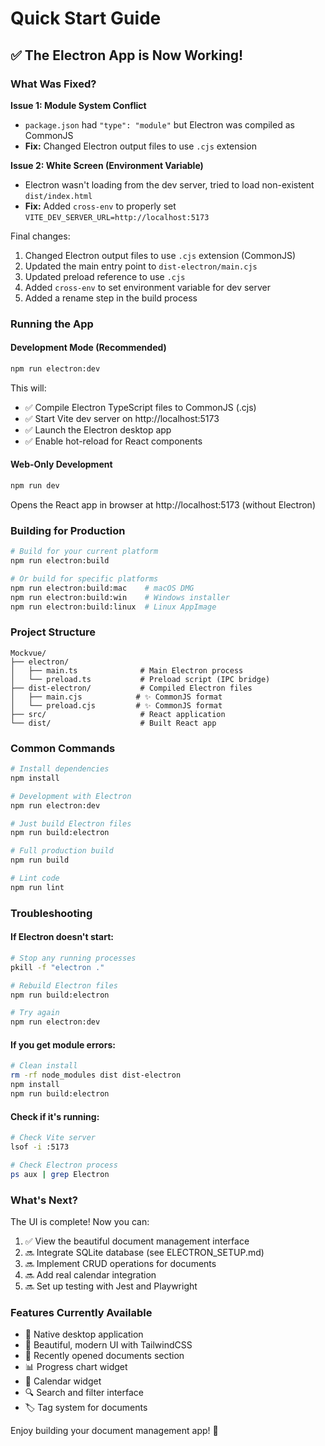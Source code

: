 # Quick Start Guide

## ✅ The Electron App is Now Working!

### What Was Fixed?

**Issue 1: Module System Conflict**
- `package.json` had `"type": "module"` but Electron was compiled as CommonJS
- **Fix:** Changed Electron output files to use `.cjs` extension

**Issue 2: White Screen (Environment Variable)**
- Electron wasn't loading from the dev server, tried to load non-existent `dist/index.html`
- **Fix:** Added `cross-env` to properly set `VITE_DEV_SERVER_URL=http://localhost:5173`

Final changes:
1. Changed Electron output files to use `.cjs` extension (CommonJS)
2. Updated the main entry point to `dist-electron/main.cjs`
3. Updated preload reference to use `.cjs`
4. Added `cross-env` to set environment variable for dev server
5. Added a rename step in the build process

### Running the App

#### Development Mode (Recommended)
```bash
npm run electron:dev
```

This will:
- ✅ Compile Electron TypeScript files to CommonJS (.cjs)
- ✅ Start Vite dev server on http://localhost:5173
- ✅ Launch the Electron desktop app
- ✅ Enable hot-reload for React components

#### Web-Only Development
```bash
npm run dev
```
Opens the React app in browser at http://localhost:5173 (without Electron)

### Building for Production

```bash
# Build for your current platform
npm run electron:build

# Or build for specific platforms
npm run electron:build:mac    # macOS DMG
npm run electron:build:win    # Windows installer
npm run electron:build:linux  # Linux AppImage
```

### Project Structure

```
Mockvue/
├── electron/
│   ├── main.ts              # Main Electron process
│   └── preload.ts           # Preload script (IPC bridge)
├── dist-electron/           # Compiled Electron files
│   ├── main.cjs            # ✨ CommonJS format
│   └── preload.cjs         # ✨ CommonJS format
├── src/                     # React application
└── dist/                    # Built React app
```

### Common Commands

```bash
# Install dependencies
npm install

# Development with Electron
npm run electron:dev

# Just build Electron files
npm run build:electron

# Full production build
npm run build

# Lint code
npm run lint
```

### Troubleshooting

#### If Electron doesn't start:
```bash
# Stop any running processes
pkill -f "electron ."

# Rebuild Electron files
npm run build:electron

# Try again
npm run electron:dev
```

#### If you get module errors:
```bash
# Clean install
rm -rf node_modules dist dist-electron
npm install
npm run build:electron
```

#### Check if it's running:
```bash
# Check Vite server
lsof -i :5173

# Check Electron process
ps aux | grep Electron
```

### What's Next?

The UI is complete! Now you can:
1. ✅ View the beautiful document management interface
2. 🔜 Integrate SQLite database (see ELECTRON_SETUP.md)
3. 🔜 Implement CRUD operations for documents
4. 🔜 Add real calendar integration
5. 🔜 Set up testing with Jest and Playwright

### Features Currently Available

- 📱 Native desktop application
- 🎨 Beautiful, modern UI with TailwindCSS
- 📝 Recently opened documents section
- 📊 Progress chart widget
- 📅 Calendar widget
- 🔍 Search and filter interface
- 🏷️ Tag system for documents

Enjoy building your document management app! 🚀

